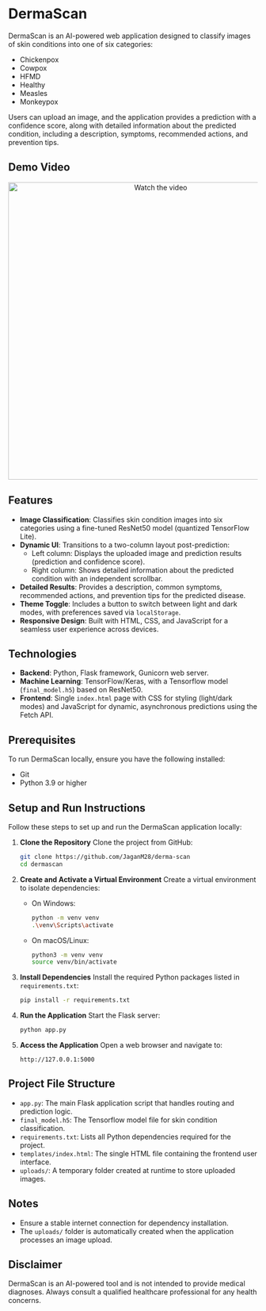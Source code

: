 # DermaScan

DermaScan is an AI-powered web application designed to classify images of skin conditions into one of six categories: 
- Chickenpox
- Cowpox
- HFMD
- Healthy
- Measles
- Monkeypox

Users can upload an image, and the application provides a prediction with a confidence score, along with detailed information about the predicted condition, including a description, symptoms, recommended actions, and prevention tips.

## Demo Video
<p align="center">
  <a href="https://youtu.be/iE5DSq-bQPw" target="_blank">
    <img src="https://img.youtube.com/vi/iE5DSq-bQPw/0.jpg" alt="Watch the video" width="600">
  </a>
</p>

## Features

- **Image Classification**: Classifies skin condition images into six categories using a fine-tuned ResNet50 model (quantized TensorFlow Lite).
- **Dynamic UI**: Transitions to a two-column layout post-prediction:
  - Left column: Displays the uploaded image and prediction results (prediction and confidence score).
  - Right column: Shows detailed information about the predicted condition with an independent scrollbar.
- **Detailed Results**: Provides a description, common symptoms, recommended actions, and prevention tips for the predicted disease.
- **Theme Toggle**: Includes a button to switch between light and dark modes, with preferences saved via `localStorage`.
- **Responsive Design**: Built with HTML, CSS, and JavaScript for a seamless user experience across devices.

## Technologies

- **Backend**: Python, Flask framework, Gunicorn web server.
- **Machine Learning**: TensorFlow/Keras, with a Tensorflow model (`final_model.h5`) based on ResNet50.
- **Frontend**: Single `index.html` page with CSS for styling (light/dark modes) and JavaScript for dynamic, asynchronous predictions using the Fetch API.

## Prerequisites

To run DermaScan locally, ensure you have the following installed:

- Git
- Python 3.9 or higher

## Setup and Run Instructions

Follow these steps to set up and run the DermaScan application locally:

1. **Clone the Repository**
   Clone the project from GitHub:

   ```bash
   git clone https://github.com/JaganM28/derma-scan
   cd dermascan
   ```

2. **Create and Activate a Virtual Environment**
   Create a virtual environment to isolate dependencies:

   - On Windows:

     ```bash
     python -m venv venv
     .\venv\Scripts\activate
     ```

   - On macOS/Linux:

     ```bash
     python3 -m venv venv
     source venv/bin/activate
     ```

3. **Install Dependencies**
   Install the required Python packages listed in `requirements.txt`:

   ```bash
   pip install -r requirements.txt
   ```

4. **Run the Application**
   Start the Flask server:

   ```bash
   python app.py
   ```

5. **Access the Application**
   Open a web browser and navigate to:

   ```
   http://127.0.0.1:5000
   ```

## Project File Structure

- `app.py`: The main Flask application script that handles routing and prediction logic.
- `final_model.h5`: The Tensorflow model file for skin condition classification.
- `requirements.txt`: Lists all Python dependencies required for the project.
- `templates/index.html`: The single HTML file containing the frontend user interface.
- `uploads/`: A temporary folder created at runtime to store uploaded images.

## Notes

- Ensure a stable internet connection for dependency installation.
- The `uploads/` folder is automatically created when the application processes an image upload.

## Disclaimer

DermaScan is an AI-powered tool and is not intended to provide medical diagnoses. Always consult a qualified healthcare professional for any health concerns.
